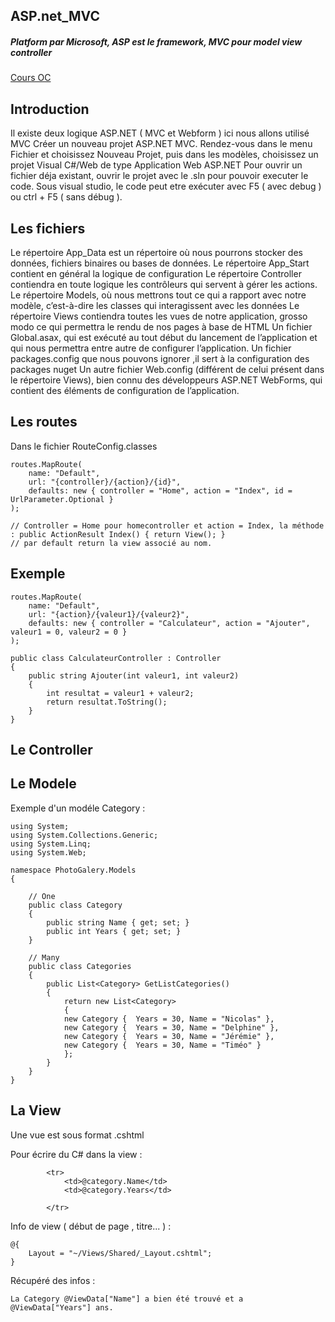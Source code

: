 ## ASP.net_MVC

##### Platform par Microsoft, ASP est le framework, MVC pour model view controller

[Cours OC](https://openclassrooms.com/fr/courses/1730206-apprenez-asp-net-mvc/1809316-hello-world-mvc)

Introduction
-------------------

Il existe deux logique ASP.NET ( MVC et Webform ) ici nous allons utilisé MVC
Créer un nouveau projet ASP.NET MVC. Rendez-vous dans le menu Fichier et choisissez Nouveau Projet,
puis dans les modèles, choisissez un projet Visual C#/Web de type Application Web ASP.NET
Pour ouvrir un fichier déja existant, ouvrir le projet avec le .sln pour pouvoir executer le code.
Sous visual studio, le code peut etre exécuter avec F5 ( avec debug ) ou ctrl + F5 ( sans débug ).

Les fichiers
-------------------

Le répertoire App_Data est un répertoire où nous pourrons stocker des données, fichiers binaires ou bases de données.
Le répertoire App_Start contient en général la logique de configuration
Le répertoire Controller contiendra en toute logique les contrôleurs qui servent à gérer les actions.
Le répertoire Models, où nous mettrons tout ce qui a rapport avec notre modèle, c’est-à-dire les classes qui interagissent avec les données
Le répertoire Views contiendra toutes les vues de notre application, grosso modo ce qui permettra le rendu de nos pages à base de HTML
Un fichier Global.asax, qui est exécuté au tout début du lancement de l’application et qui nous permettra entre autre de configurer l’application.
Un fichier packages.config que nous pouvons ignorer ,il sert à la configuration des packages nuget
Un autre fichier Web.config (différent de celui présent dans le répertoire Views), bien connu des développeurs ASP.NET WebForms, qui contient des éléments de configuration de l’application.

Les routes
-------------------

Dans le fichier RouteConfig.classes


    routes.MapRoute(
        name: "Default",
        url: "{controller}/{action}/{id}",
        defaults: new { controller = "Home", action = "Index", id = UrlParameter.Optional }
    );

    // Controller = Home pour homecontroller et action = Index, la méthode : public ActionResult Index() { return View(); }
    // par default return la view associé au nom.


Exemple
-------------------


    routes.MapRoute(
        name: "Default",
        url: "{action}/{valeur1}/{valeur2}",
        defaults: new { controller = "Calculateur", action = "Ajouter", valeur1 = 0, valeur2 = 0 }
    );

    public class CalculateurController : Controller
    {
        public string Ajouter(int valeur1, int valeur2)
        {
            int resultat = valeur1 + valeur2;
            return resultat.ToString();
        }
    }


Le Controller
-------------------  


Le Modele
-------------------   
Exemple d'un modéle Category :


    using System;
    using System.Collections.Generic;
    using System.Linq;
    using System.Web;

    namespace PhotoGalery.Models
    {

        // One
        public class Category
        {
            public string Name { get; set; }
            public int Years { get; set; }
        }

        // Many
        public class Categories
        {
            public List<Category> GetListCategories()
            {
                return new List<Category>
                {
                new Category {  Years = 30, Name = "Nicolas" },
                new Category {  Years = 30, Name = "Delphine" },
                new Category {  Years = 30, Name = "Jérémie" },
                new Category {  Years = 30, Name = "Timéo" }
                };
            }
        }
    }



La View
-------------------


Une vue est sous format .cshtml

Pour écrire du C# dans la view :

            <tr>
                <td>@category.Name</td>
                <td>@category.Years</td>

            </tr>

Info de view ( début de page , titre... ) :

    @{
        Layout = "~/Views/Shared/_Layout.cshtml";
    }

Récupéré des infos :

    La Category @ViewData["Name"] a bien été trouvé et a @ViewData["Years"] ans.

